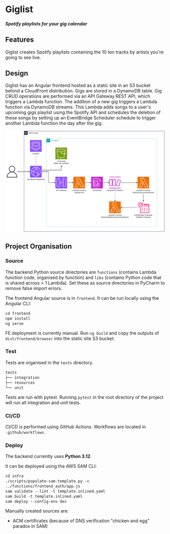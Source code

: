 # Giglist
#### *Spotify playlists for your gig calendar*


## Features

Giglist creates Spotify playlists containing the 10 ten tracks by artists you're going to see live.

## Design

Giglist has an Angular frontend hosted as a static site in an S3 bucket behind a CloudFront distribution.
Gigs are stored in a DynamoDB table. 
Gig CRUD operations are performed via an API Gateway REST API, which triggers a Lambda function.
The addition of a new gig triggers a Lambda function via DynamoDB streams.
This Lambda adds songs to a user's upcoming gigs playlist using the Spotify API and 
schedules the deletion of these songs by setting up an EventBridge Scheduler schedule to trigger another 
Lambda function the day after the gig.

![Architecture diagram for Giglist](docs/assets/architecture.png)

## Project Organisation

### Source

The backend Python source directories are `functions` (contains Lambda function code, organised by function) and `libs`
(contains Python code that is shared across > 1 Lambda). Set these as source directories in PyCharm to remove false
import errors.

The frontend Angular source is in `frontend`. It can be run locally using the Angular CLI:
```commandline
cd frontend
npm install
ng serve
```

FE deployment is currently manual. Run `ng build` and copy the outputs of `dist/frontend/browser` into the static 
site S3 bucket.

### Test

Tests are organised in the `tests` directory.
```
tests
├── integration
├── resources
└── unit
```

Tests are run with pytest. Running `pytest` in the root directory of the project will run all integration and unit tests.

### CI/CD

CI/CD is performed using GitHub Actions. Workflows are located in `.github/workflows`.

### Deploy

The backend currently uses **Python 3.12**. 

It can be deployed using the AWS SAM CLI:
```commandline
cd infra
./scripts/populate-sam-template.py -c ../functions/frontend_auth/app.js
sam validate --lint -t template.inlined.yaml
sam build -t template.inlined.yaml
sam deploy --config-env dev
```

Manually created sources are: 
- ACM certificates (because of DNS verification "chicken and egg" paradox in SAM)